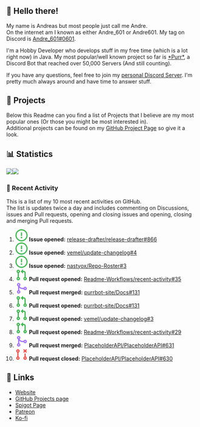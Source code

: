 <!-- Links -->
[andre]: https://discord.bio/p/andre601
[purr]: https://purrbot.site
[discord]: https://discord.gg/6dazXp6
[website]: https://andre601.ch
[github]: https://andre601.ch/projects
[spigot]: https://www.spigotmc.org/resources/authors/56829/
[patreon]: https://patreon.com/andre_601
[ko-fi]: https://ko-fi.com/andre_601

## 👋 Hello there!
My name is Andreas but most people just call me Andre.  
On the internet am I known as either Andre_601 or Andre601. My tag on Discord is [Andre_601#0601][andre].

I'm a Hobby Developer who develops stuff in my free time (which is a lot right now) in Java. My most popular/well known project so far is [\*Purr\*][purr], a Discord Bot that reached over 50,000 Servers (And still counting).

If you have any questions, feel free to join my [personal Discord Server][discord]. I'm pretty much always around and have time to answer stuff.

## 📁 Projects
Below this Readme can you find a list of Projects that I believe are my most popular ones (Or those you might be most interested in).  
Additional projects can be found on my [GitHub Project Page][github] so give it a look.

## 📊 Statistics
<img height="195px" src="https://github-readme-stats.vercel.app/api?username=Andre601&show_icons=true&hide_rank=true&title_color=3498db&bg_color=ffffff00&text_color=718096&disable_animations=true"><img height="195px" src="https://github-readme-stats.vercel.app/api/top-langs?username=Andre601&layout=compact&title_color=3498db&bg_color=ffffff00&text_color=718096">

### 📜 Recent Activity
This is a list of my 10 most recent activities on GitHub.  
The list is updates twice a day and includes commenting on Discussions, issues and Pull requests, opening and closing issues and opening, closing and merging Pull requests.

<!--START_SECTION:activity-->
1. ![issueOpened] **Issue opened:** [release-drafter/release-drafter#866](https://github.com/release-drafter/release-drafter/issues/866)
2. ![issueOpened] **Issue opened:** [vemel/update-changelog#4](https://github.com/vemel/update-changelog/issues/4)
3. ![issueOpened] **Issue opened:** [nastyox/Repo-Roster#3](https://github.com/nastyox/Repo-Roster/issues/3)
4. ![pullRequestOpened] **Pull request opened:** [Readme-Workflows/recent-activity#35](https://github.com/Readme-Workflows/recent-activity/pull/35)
5. ![pullRequestMerged] **Pull request merged:** [purrbot-site/Docs#131](https://github.com/purrbot-site/Docs/pull/131)
6. ![pullRequestOpened] **Pull request opened:** [purrbot-site/Docs#131](https://github.com/purrbot-site/Docs/pull/131)
7. ![pullRequestOpened] **Pull request opened:** [vemel/update-changelog#3](https://github.com/vemel/update-changelog/pull/3)
8. ![pullRequestOpened] **Pull request opened:** [Readme-Workflows/recent-activity#29](https://github.com/Readme-Workflows/recent-activity/pull/29)
9. ![pullRequestMerged] **Pull request merged:** [PlaceholderAPI/PlaceholderAPI#631](https://github.com/PlaceholderAPI/PlaceholderAPI/pull/631)
10. ![pullRequestClosed] **Pull request closed:** [PlaceholderAPI/PlaceholderAPI#630](https://github.com/PlaceholderAPI/PlaceholderAPI/pull/630)
<!--END_SECTION:activity-->

## 🔗 Links
- [Website]
- [GitHub Projects page][github]
- [Spigot Page][spigot]
- [Patreon]
- [Ko-fi]

<!-- Badges -->
[issueOpened]: https://raw.githubusercontent.com/Andre601/Andre601/master/images/IssueOpened.svg
[issueClosed]: https://raw.githubusercontent.com/Andre601/Andre601/master/images/IssueClosed.svg
[pullRequestOpened]: https://raw.githubusercontent.com/Andre601/Andre601/master/images/PullRequestOpened.svg
[pullRequestClosed]: https://raw.githubusercontent.com/Andre601/Andre601/master/images/PullRequestClosed.svg
[pullRequestMerged]: https://raw.githubusercontent.com/Andre601/Andre601/4dadd89f960758755927537b4108e03eb2d93eba/images/PullRequestMerged.svg
[comment]: https://raw.githubusercontent.com/Andre601/Andre601/master/images/Comment.svg
